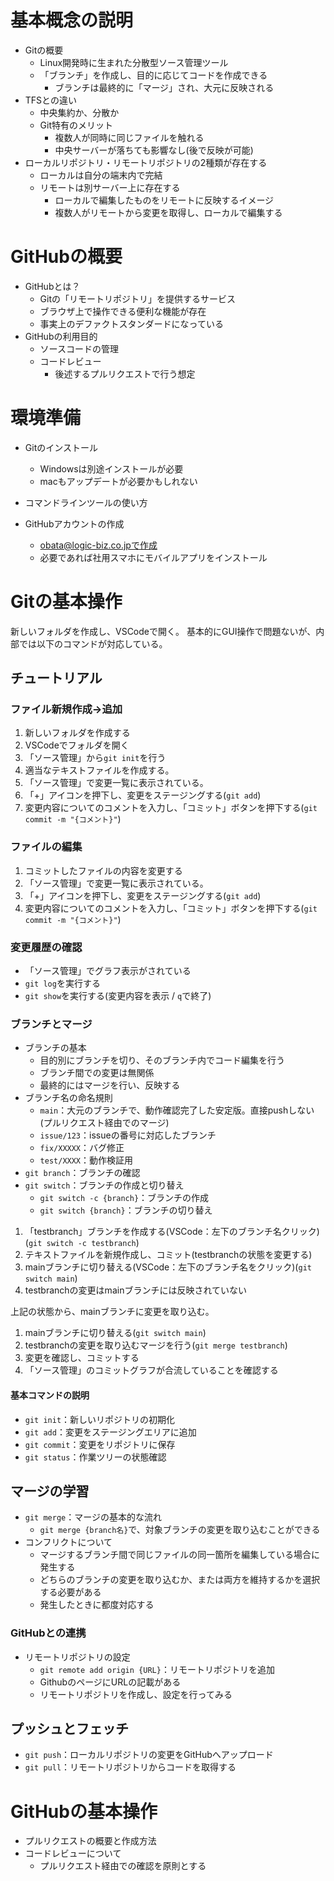 # 基本概念の説明

 - Gitの概要
   - Linux開発時に生まれた分散型ソース管理ツール
   - 「ブランチ」を作成し、目的に応じてコードを作成できる
      - ブランチは最終的に「マージ」され、大元に反映される
 - TFSとの違い
   - 中央集約か、分散か
   - Git特有のメリット
      - 複数人が同時に同じファイルを触れる
      - 中央サーバーが落ちても影響なし(後で反映が可能)
 - ローカルリポジトリ・リモートリポジトリの2種類が存在する
   - ローカルは自分の端末内で完結
   - リモートは別サーバー上に存在する
      - ローカルで編集したものをリモートに反映するイメージ
      - 複数人がリモートから変更を取得し、ローカルで編集する

# GitHubの概要

 - GitHubとは？
   - Gitの「リモートリポジトリ」を提供するサービス
   - ブラウザ上で操作できる便利な機能が存在
   - 事実上のデファクトスタンダードになっている
 - GitHubの利用目的
   - ソースコードの管理
   - コードレビュー
      - 後述するプルリクエストで行う想定

# 環境準備

 - Gitのインストール
   - Windowsは別途インストールが必要
   - macもアップデートが必要かもしれない
 - コマンドラインツールの使い方

 - GitHubアカウントの作成
   - obata@logic-biz.co.jpで作成
   - 必要であれば社用スマホにモバイルアプリをインストール

# Gitの基本操作
 
 新しいフォルダを作成し、VSCodeで開く。
 基本的にGUI操作で問題ないが、内部では以下のコマンドが対応している。

## チュートリアル

### ファイル新規作成→追加

 1. 新しいフォルダを作成する
 1. VSCodeでフォルダを開く
 1. 「ソース管理」から`git init`を行う
 1. 適当なテキストファイルを作成する。
 1. 「ソース管理」で変更一覧に表示されている。
 1. 「+」アイコンを押下し、変更をステージングする(`git add`)
 1. 変更内容についてのコメントを入力し、「コミット」ボタンを押下する(`git commit -m "{コメント}"`)

### ファイルの編集

 1. コミットしたファイルの内容を変更する
 1. 「ソース管理」で変更一覧に表示されている。
 1. 「+」アイコンを押下し、変更をステージングする(`git add`)
 1. 変更内容についてのコメントを入力し、「コミット」ボタンを押下する(`git commit -m "{コメント}"`)

### 変更履歴の確認

 - 「ソース管理」でグラフ表示がされている
 - `git log`を実行する
 - `git show`を実行する(変更内容を表示 / `q`で終了)

### ブランチとマージ

 - ブランチの基本
   - 目的別にブランチを切り、そのブランチ内でコード編集を行う
   - ブランチ間での変更は無関係
   - 最終的にはマージを行い、反映する
 - ブランチ名の命名規則
   - `main`：大元のブランチで、動作確認完了した安定版。直接pushしない(プルリクエスト経由でのマージ)
   - `issue/123`：issueの番号に対応したブランチ
   - `fix/XXXXX`：バグ修正
   - `test/XXXX`：動作検証用
 - `git branch`：ブランチの確認
 - `git switch`：ブランチの作成と切り替え
    - `git switch -c {branch}`：ブランチの作成
    - `git switch {branch}`：ブランチの切り替え

 1. 「testbranch」ブランチを作成する(VSCode：左下のブランチ名クリック)(`git switch -c testbranch`)
 1. テキストファイルを新規作成し、コミット(testbranchの状態を変更する)
 1. mainブランチに切り替える(VSCode：左下のブランチ名をクリック)(`git switch main`)
 1. testbranchの変更はmainブランチには反映されていない

 上記の状態から、mainブランチに変更を取り込む。

 1. mainブランチに切り替える(`git switch main`)
 1. testbranchの変更を取り込むマージを行う(`git merge testbranch`)
 1. 変更を確認し、コミットする
 1. 「ソース管理」のコミットグラフが合流していることを確認する

#### 基本コマンドの説明

 - `git init`：新しいリポジトリの初期化
 - `git add`：変更をステージングエリアに追加
 - `git commit`：変更をリポジトリに保存
 - `git status`：作業ツリーの状態確認

## マージの学習

 - `git merge`：マージの基本的な流れ
   - `git merge {branch名}`で、対象ブランチの変更を取り込むことができる
 - コンフリクトについて
   - マージするブランチ間で同じファイルの同一箇所を編集している場合に発生する
   - どちらのブランチの変更を取り込むか、または両方を維持するかを選択する必要がある
   - 発生したときに都度対応する

### GitHubとの連携

 - リモートリポジトリの設定
   - `git remote add origin {URL}`：リモートリポジトリを追加
   - GithubのページにURLの記載がある
   - リモートリポジトリを作成し、設定を行ってみる

## プッシュとフェッチ

 - `git push`：ローカルリポジトリの変更をGitHubへアップロード
 - `git pull`：リモートリポジトリからコードを取得する

# GitHubの基本操作

 - プルリクエストの概要と作成方法
 - コードレビューについて
    - プルリクエスト経由での確認を原則とする

